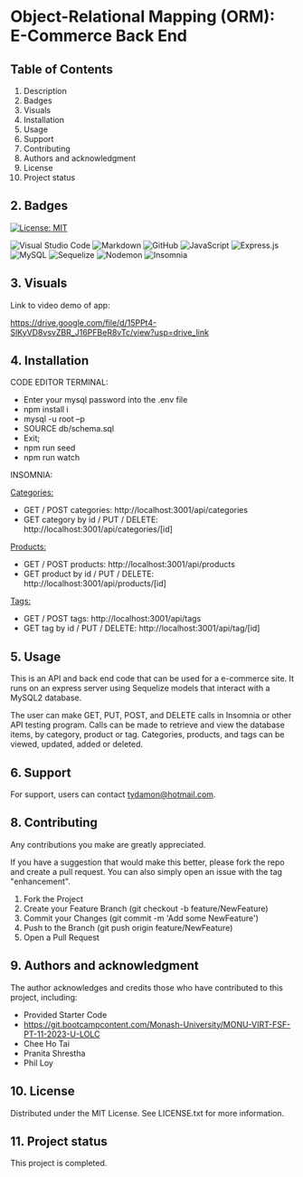 # Object-Relational Mapping (ORM): E-Commerce Back End

## Table of Contents

1. Description
2. Badges
3. Visuals
4. Installation
5. Usage
6. Support
7. Contributing 
8. Authors and acknowledgment
9. License
10. Project status

## 2. Badges

[![License: MIT](https://img.shields.io/badge/License-MIT-yellow.svg)](https://opensource.org/licenses/MIT) 

![Visual Studio Code](https://img.shields.io/badge/Visual%20Studio%20Code-0078d7.svg?style=for-the-badge&logo=visual-studio-code&logoColor=white) ![Markdown](https://img.shields.io/badge/markdown-%23000000.svg?style=for-the-badge&logo=markdown&logoColor=white) ![GitHub](https://img.shields.io/badge/github-%23121011.svg?style=for-the-badge&logo=github&logoColor=white) ![JavaScript](https://img.shields.io/badge/javascript-%23323330.svg?style=for-the-badge&logo=javascript&logoColor=%23F7DF1E) ![Express.js](https://img.shields.io/badge/express.js-%23404d59.svg?style=for-the-badge&logo=express&logoColor=%2361DAFB) ![MySQL](https://img.shields.io/badge/mysql-%2300f.svg?style=for-the-badge&logo=mysql&logoColor=white) ![Sequelize](https://img.shields.io/badge/Sequelize-52B0E7?style=for-the-badge&logo=Sequelize&logoColor=white) ![Nodemon](https://img.shields.io/badge/NODEMON-%23323330.svg?style=for-the-badge&logo=nodemon&logoColor=%BBDEAD) ![Insomnia](https://img.shields.io/badge/Insomnia-black?style=for-the-badge&logo=insomnia&logoColor=5849BE)

## 3. Visuals

Link to video demo of app:

https://drive.google.com/file/d/15PPt4-SlKyVD8vsvZBR_J16PFBeR8vTc/view?usp=drive_link

## 4. Installation

CODE EDITOR TERMINAL:

- Enter your mysql password into the .env file
- npm install i
- mysql -u root –p
- SOURCE db/schema.sql
- Exit;
- npm run seed
- npm run watch

INSOMNIA:

<u>Categories: </u>
- GET / POST categories: http://localhost:3001/api/categories
- GET category by id / PUT / DELETE: http://localhost:3001/api/categories/[id]

<u>Products: </u>
- GET / POST products: http://localhost:3001/api/products
- GET product by id / PUT / DELETE: http://localhost:3001/api/products/[id]

<u>Tags: </u>
- GET / POST tags: http://localhost:3001/api/tags
- GET tag by id / PUT / DELETE: http://localhost:3001/api/tag/[id]

## 5. Usage

This is an API and back end code that can be used for a e-commerce site. It runs on an express server using Sequelize models that interact with a MySQL2 database.

The user can make GET, PUT, POST, and DELETE calls in Insomnia or other API testing program. Calls can be made to retrieve and view the database items, by category, product or tag. Categories, products, and tags can be viewed, updated, added or deleted.

## 6. Support

For support, users can contact tydamon@hotmail.com.

## 8. Contributing

Any contributions you make are greatly appreciated.

If you have a suggestion that would make this better, please fork the repo and create a pull request. You can also simply open an issue with the tag "enhancement". 
1.	Fork the Project
2.	Create your Feature Branch (git checkout -b feature/NewFeature)
3.	Commit your Changes (git commit -m 'Add some NewFeature')
4.	Push to the Branch (git push origin feature/NewFeature)
5.	Open a Pull Request

## 9. Authors and acknowledgment

The author acknowledges and credits those who have contributed to this project, including:

-	Provided Starter Code
-	https://git.bootcampcontent.com/Monash-University/MONU-VIRT-FSF-PT-11-2023-U-LOLC
-	Chee Ho Tai
-	Pranita Shrestha
-	Phil Loy 

## 10. License

Distributed under the MIT License. See LICENSE.txt for more information.
 
## 11. Project status

This project is completed.
